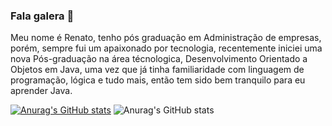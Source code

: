 ### Fala galera 👋

Meu nome é Renato, tenho pós graduação em Administração de empresas, porém, sempre fui um apaixonado por tecnologia, recentemente iniciei uma nova Pós-graduação na área técnologica, Desenvolvimento Orientado a Objetos em Java, uma vez que já tinha familiaridade com linguagem de programação, lógica e tudo mais, então tem sido bem tranquilo para eu aprender Java. 

[![Anurag's GitHub stats](https://github-readme-stats.vercel.app/api?username=renatocamp)](https://github.com/anuraghazra/github-readme-stats)
![Anurag's GitHub stats](https://github-readme-stats.vercel.app/api?username=renatocamp&show_icons=true&theme=radical)

